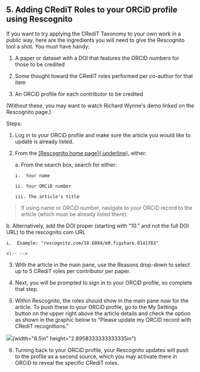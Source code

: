 ## 5. Adding CRediT Roles to your ORCiD profile using Rescognito

If you want to try applying the CRediT Taxonomy to your own work in a
public way, here are the ingredients you will need to give the
Rescognito tool a shot. You must have handy:

1.  A paper or dataset with a DOI that features the ORCID numbers for
    those to be credited

2.  Some thought toward the CRediT roles performed per co-author for
    that item

3.  An ORCiD profile for each contributor to be credited

(Without these, you may want to watch Richard Wynne's demo linked on the
Rescognito page.)

Steps:

1.  Log in to your ORCiD profile and make sure the article you would
    like to update is already listed.

2.  From the [[Rescognito home
    page]{.underline}](https://rescognito.com/), either:

    a.  From the search box, search for either:

        i.  Your name

        ii. Your ORCiD number

        iii. The article's title

> If using name or ORCiD number, navigate to your ORCiD record to the
> article (which must be already listed there).

b.  Alternatively, add the DOI proper (starting with "10." and not the
    full DOI URL) to the rescognito.com URL

    i.  Example: "rescognito.com/10.6084/m9.figshare.8141783"

```{=html}
<!-- -->
```
3.  With the article in the main pane, use the Reasons drop-down to
    select up to 5 CRediT roles per contributor per paper.

4.  Next, you will be prompted to sign in to your ORCiD profile, so
    complete that step.

5.  Within Rescognito, the roles should show in the main pane now for
    the article. To push these to your ORCiD profile, go to the My
    Settings button on the upper right above the article details and
    check the option as shown in the graphic below to "Please update my
    ORCiD record with CRediT recognitions."

![](media/image1.png){width="6.5in" height="2.8958333333333335in"}

6.  Turning back to your ORCiD profile, your Rescognito updates will
    push to the profile as a second source, which you may activate there
    in ORCiD to reveal the specific CRediT roles.
